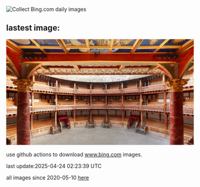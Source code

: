 ![Collect Bing.com daily images](https://github.com/counter2015/bing-daily-images/workflows/Collect%20Bing.com%20daily%20images/badge.svg)
## lastest image:
![](images/img.jpg)

use github actions to download www.bing.com images.

last update:2025-04-24 02:23:39 UTC

all images since 2020-05-10 [here](https://github.com/counter2015/bing-daily-images/tree/master/images) 
